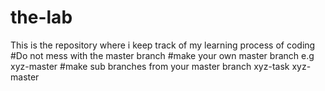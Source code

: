 # the-lab
This is the repository where i keep track of my learning process of coding
#Do not mess with the master branch
#make your own master branch e.g xyz-master
#make sub branches from your master branch xyz-task xyz-master

